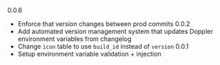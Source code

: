 0.0.6
- Enforce that version changes between prod commits
0.0.2
- Add automated version management system that updates Doppler environment variables from changelog
- Change `icon` table to use `build_id` instead of `version`
0.0.1
- Setup environment variable validation + injection